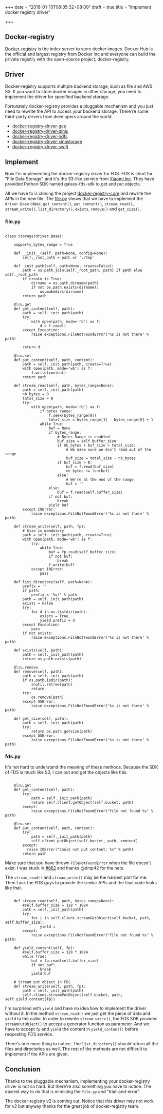 +++
date = "2016-01-10T08:35:32+08:00"
draft = true
title = "implement docker registry driver"

+++



## Docker-registry

[Docker-registry](https://github.com/docker/docker-registry) is the index server to store docker images. Docker Hub is the official and largest registry from Docker Inc and everyone can build the private registry with the open-source project, docker-registry.

## Driver

Docker-registry supports multiple backend storage, such as file and AWS S3. If you want to store docker images in other storage, you need to implement the driver for specified backend storage.

Fortunately docker-registry provides a pluggable mechanism and you just need to rewrite the API to access your backend storage. There're some third-party drivers from developers around the world.

* [docker-registry-driver-gcs](https://github.com/dmp42/docker-registry-driver-gcs)
* [docker-registry-driver-qiniu](https://github.com/zhangpeihao/docker-registry-driver-qiniu)
* [docker-registry-driver-hdfs](https://github.com/lyda/docker-registry-driver-hdfs)
* [docker-registry-driver-sinastorage](https://github.com/kerwin/docker-registry-driver-sinastorage)
* [docker-registry-driver-swift](https://github.com/bacongobbler/docker-registry-driver-swift)

## Implement

Now I'm implementing the docker-registry driver for FDS. FDS is short for "File Data Storage" and it's the S3-like service from [Xiaomi Inc](http://mi.com). They have provided Python SDK named galaxy-fds-sdk to get and put objects.

All we have to is cloning the project [docker-registry-core](https://github.com/docker/docker-registry/tree/master/depends/docker-registry-core) and rewrite the APIs in the new file. The [file.py](https://github.com/docker/docker-registry/blob/master/depends/docker-registry-core/docker_registry/drivers/file.py) shows that we have to implement the `driver.Base` class, `get_content()`, `put_content()`, `stream_read()`, `stream_write()`, `list_directory()`, `exists`, `remove()` and `get_size()`. 

### file.py

```

class Storage(driver.Base):

    supports_bytes_range = True

    def __init__(self, path=None, config=None):
        self._root_path = path or './tmp'

    def _init_path(self, path=None, create=False):
        path = os.path.join(self._root_path, path) if path else self._root_path
        if create is True:
            dirname = os.path.dirname(path)
            if not os.path.exists(dirname):
                os.makedirs(dirname)
        return path

    @lru.get
    def get_content(self, path):
        path = self._init_path(path)
        try:
            with open(path, mode='rb') as f:
                d = f.read()
        except Exception:
            raise exceptions.FileNotFoundError('%s is not there' % path)

        return d

    @lru.set
    def put_content(self, path, content):
        path = self._init_path(path, create=True)
        with open(path, mode='wb') as f:
            f.write(content)
        return path

    def stream_read(self, path, bytes_range=None):
        path = self._init_path(path)
        nb_bytes = 0
        total_size = 0
        try:
            with open(path, mode='rb') as f:
                if bytes_range:
                    f.seek(bytes_range[0])
                    total_size = bytes_range[1] - bytes_range[0] + 1
                while True:
                    buf = None
                    if bytes_range:
                        # Bytes Range is enabled
                        buf_size = self.buffer_size
                        if nb_bytes + buf_size > total_size:
                            # We make sure we don't read out of the range
                            buf_size = total_size - nb_bytes
                        if buf_size > 0:
                            buf = f.read(buf_size)
                            nb_bytes += len(buf)
                        else:
                            # We're at the end of the range
                            buf = ''
                    else:
                        buf = f.read(self.buffer_size)
                    if not buf:
                        break
                    yield buf
        except IOError:
            raise exceptions.FileNotFoundError('%s is not there' % path)

    def stream_write(self, path, fp):
        # Size is mandatory
        path = self._init_path(path, create=True)
        with open(path, mode='wb') as f:
            try:
                while True:
                    buf = fp.read(self.buffer_size)
                    if not buf:
                        break
                    f.write(buf)
            except IOError:
                pass

    def list_directory(self, path=None):
        prefix = ''
        if path:
            prefix = '%s/' % path
        path = self._init_path(path)
        exists = False
        try:
            for d in os.listdir(path):
                exists = True
                yield prefix + d
        except Exception:
            pass
        if not exists:
            raise exceptions.FileNotFoundError('%s is not there' % path)

    def exists(self, path):
        path = self._init_path(path)
        return os.path.exists(path)

    @lru.remove
    def remove(self, path):
        path = self._init_path(path)
        if os.path.isdir(path):
            shutil.rmtree(path)
            return
        try:
            os.remove(path)
        except OSError:
            raise exceptions.FileNotFoundError('%s is not there' % path)

    def get_size(self, path):
        path = self._init_path(path)
        try:
            return os.path.getsize(path)
        except OSError:
            raise exceptions.FileNotFoundError('%s is not there' % path)

```

### fds.py

It's not hard to understand the meaning of these methods. Because the SDK of FDS is much like S3, I can put and get the objects like this.

```

    @lru.get                                                                                                                                                                                                        
    def get_content(self, path):                                                                                                                                                                                    
        try:                                                                                                                                                                                                        
            path = self._init_path(path)                                                                                                                                                                            
            return self.client.getObject(self.bucket, path)                                                                                                                                                         
        except:                                                                                                                                                                                                     
            raise exceptions.FileNotFoundError("File not found %s" % path)  

    @lru.set                                                                                                                                                                                                        
    def put_content(self, path, content):
        try:                                                                                                                                                                                                        
            path = self._init_path(path)                                                                                                                                                                            
            self.client.putObject(self.bucket, path, content)                                                                                                                                                       
        except:                                                                                                                                                                                                     
          raise IOError("Could not put content: %s" % path)                                                                                                                                                         
        return path

```

Make sure that you have thrown `FileNotFoundError` when the file doesn't exist. I was stuck in [#682](https://github.com/docker/docker-registry/issues/682) and thanks @dmp42 for the help.

The `stream_read()` and `stream_write()` may be the hardest part for me.  Then I ask the FDS guys to provide the similar APIs and the final code looks like that.

```

    def stream_read(self, path, bytes_range=None):                                                                                                                                                                  
        #self.buffer_size = 128 * 1024                                                                                                                                                                              
        path = self._init_path(path)                                                                                                                                                                                
        try:                                                                                                                                                                                                        
            for i in self.client.streamGetObject(self.bucket, path, self.buffer_size):
                yield i                                                                                                                                                                                             
        except:                                                                                                                                                                                                     
            raise exceptions.FileNotFoundError("File not found %s" % path)
                                                                                                                              
    def yield_content(self, fp):                                                                                                                                                                                    
        #self.buffer_size = 128 * 1024                                                                                                                                                                              
        while True:
            buf = fp.read(self.buffer_size)
            if not buf:
                break
            yield buf

    # Stream put object in FDS                                                                                                                                                                                      
    def stream_write(self, path, fp):
        path = self._init_path(path)
        self.client.streamPutObject(self.bucket, path, self.yield_content(fp))

```

I'm surprised with `yield` and have no idea how to implement the driver without it. In the method `stream_read()` we just get the piece of data and `yield` to the caller. In order to rewrite `stream_write()`, the FDS SDK provides  `streamPutObject()` to accept a generator function as parameter. And we have to accept `fp` and `yield` the content in `yield_content()` before requesting FDS service.

There's one more thing to notice. The `list_directory()` should return all the files and directories as well. The rest of the methods are not difficult to implement if the APIs are given.

## Conclusion

Thanks to the pluggable mechanism, implementing your docker-registry driver is not so hard. But there're also something you have to notice. The easiest way to do that is mimicing the `file.py` and "trial-and-error".

The docker-registry v2 is coming out. Notice that this driver may not work for v2 but anyway thanks for the great job of docker-registry team.
